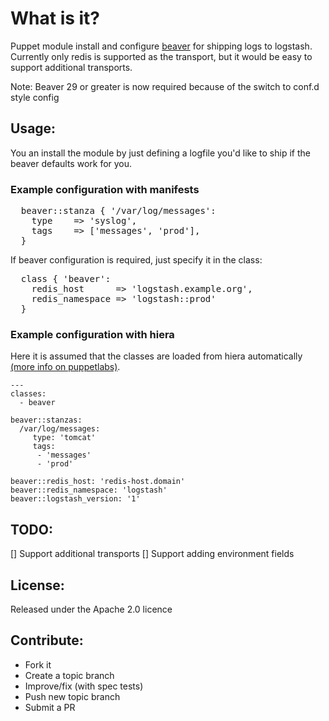 What is it?
===========

Puppet module install and configure [beaver](https://github.com/josegonzalez/beaver) for shipping logs to logstash.
Currently only redis is supported as the transport, but it would be easy to 
support additional transports.

Note: Beaver 29 or greater is now required because of the switch to conf.d style config

Usage:
------

You an install the module by just defining a logfile you'd like to ship if the
beaver defaults work for you.

### Example configuration with manifests
<pre>
  beaver::stanza { '/var/log/messages':
    type    => 'syslog',
    tags    => ['messages', 'prod'],
  }
</pre> 

If beaver configuration is required, just specify it in the class:
<pre>
  class { 'beaver':
    redis_host      => 'logstash.example.org',
    redis_namespace => 'logstash::prod'
  }
</pre>

### Example configuration with hiera
Here it is assumed that the classes are loaded from hiera automatically [(more info on puppetlabs)](https://docs.puppetlabs.com/hiera/1/puppet.html#assigning-classes-to-nodes-with-hiera-hierainclude).
```
---
classes:
  - beaver

beaver::stanzas:
  /var/log/messages:
     type: 'tomcat'
     tags:
      - 'messages'
      - 'prod'

beaver::redis_host: 'redis-host.domain'
beaver::redis_namespace: 'logstash'
beaver::logstash_version: '1'
```

TODO:
-----
[] Support additional transports
[] Support adding environment fields

License:
--------
Released under the Apache 2.0 licence

Contribute:
-----------
* Fork it
* Create a topic branch
* Improve/fix (with spec tests)
* Push new topic branch
* Submit a PR
